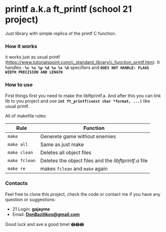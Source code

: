 # printf  a.k.a  ft_printf (school 21 project)

Just library with simple replica of the printf C function.

### How it works

it works just as usual printf (https://www.tutorialspoint.com/c_standard_library/c_function_printf.htm).
It handles : **``%c %s %p %d %u %x %X``** specifiers and **``DOES NOT HANDLE: FLAGS WIDTH PRECISION AND LENGTH``**


### How to use

First things first you need to make the libftprintf.a. And after this you can link lib to you project and use **``int ft_printf(const char *format, ...)``** like usual printf.

All of makefile rules:

| Rule | Function |
| - | - |
| ``make`` | Generete game without enemies |
| ``make all`` | Same as just make |
| ``make clean`` | Deletes all object files |
| ``make fclean`` | Deletes the object files and the _libftprintf.a_ file |
| ``make re`` | makes ``fclean`` and ``make`` again |

### Contacts
Feel free to clone this project, check the code or contact me if you have any question or suggestions:

* 21 Login:   **gajayme**
* Email:    **DonBazilikos@gmail.com**

Good luck and ave a good time! 🖨🖨🖨

